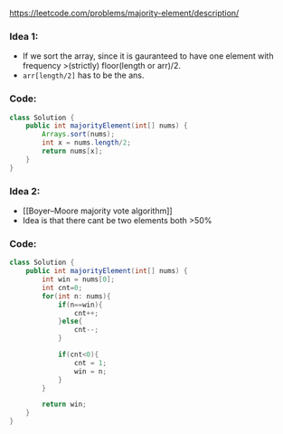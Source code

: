 https://leetcode.com/problems/majority-element/description/

### Idea 1:
- If we sort the array, since it is gauranteed to have one element with frequency >(strictly) floor(length or arr)/2.
- `arr[length/2]` has to be the ans.

### Code:
```java
class Solution {
    public int majorityElement(int[] nums) {
        Arrays.sort(nums);
        int x = nums.length/2;
        return nums[x];
    }
}
```
### Idea 2:
- [[Boyer–Moore majority vote algorithm]]
- Idea is that there cant be two elements both >50%

### Code:
```java
class Solution {
    public int majorityElement(int[] nums) {
        int win = nums[0];
        int cnt=0;
        for(int n: nums){
            if(n==win){
                cnt++;
            }else{
                cnt--;
            }

            if(cnt<0){
                cnt = 1;
                win = n;
            }
        }

        return win;
    }
}
```